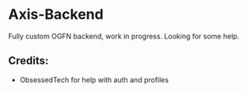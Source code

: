 # Axis-Backend
Fully custom OGFN backend, work in progress. Looking for some help.

## Credits:
- ObsessedTech for help with auth and profiles
